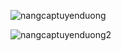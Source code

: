 ![nangcaptuyenduong](https://github.com/VanHoang110802/Competitive_Programming/assets/108053955/6f05e538-5be0-423f-be9f-d9aba8a30461)

![nangcaptuyenduong2](https://github.com/VanHoang110802/Competitive_Programming/assets/108053955/98e4fb5e-65fd-4394-a376-d559151bc652)
